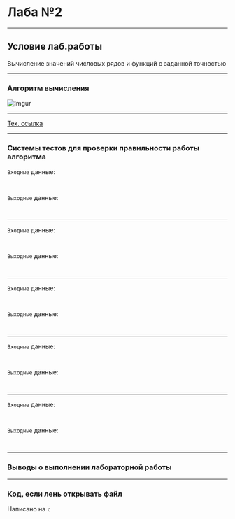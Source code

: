 # Лаба №2
____
## Условие лаб.работы
Вычисление значений числовых рядов и функций  с заданной точностью 
____
### Алгоритм вычисления
![Imgur](https://i.ibb.co/W5wZ7Q7/lab1.png)
____
[Тех. ссылка](https://imgur.com/a/Wa6JqBN)
____
### Системы тестов для проверки правильности работы алгоритма
`Входные` данные:
````
    
````
`Выходные` данные:
````
    
````
____
`Входные` данные:
````
    
````
`Выходные` данные:
````
    
````
____
`Входные` данные:
````
    
````
`Выходные` данные:
````
    
````
____
`Входные` данные:
````
    
````
`Выходные` данные:
````
    
````
____
`Входные` данные:
````
    
````
`Выходные` данные:
````
    
````
____
### Выводы о выполнении лабораторной работы

____
### Код, если лень открывать файл

Написано на `c`

````c
    

````